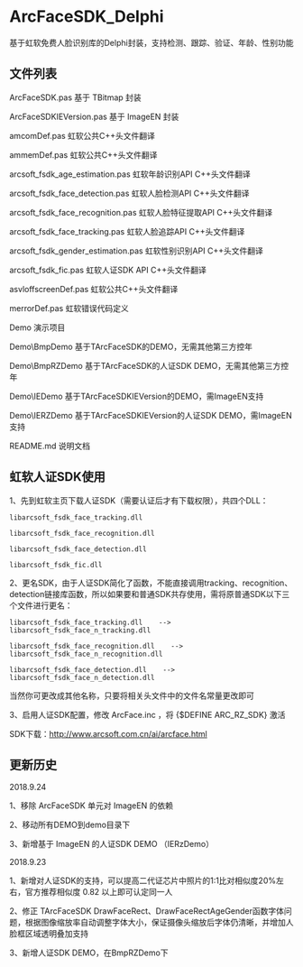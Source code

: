 ﻿# ArcFaceSDK_Delphi
基于虹软免费人脸识别库的Delphi封装，支持检测、跟踪、验证、年龄、性别功能

## 文件列表

ArcFaceSDK.pas	基于 TBitmap 封装

ArcFaceSDKIEVersion.pas	基于 ImageEN 封装

amcomDef.pas	虹软公共C++头文件翻译

ammemDef.pas	虹软公共C++头文件翻译

arcsoft_fsdk_age_estimation.pas	虹软年龄识别API C++头文件翻译

arcsoft_fsdk_face_detection.pas	虹软人脸检测API C++头文件翻译

arcsoft_fsdk_face_recognition.pas	虹软人脸特征提取API C++头文件翻译

arcsoft_fsdk_face_tracking.pas	虹软人脸追踪API C++头文件翻译

arcsoft_fsdk_gender_estimation.pas	虹软性别识别API C++头文件翻译

arcsoft_fsdk_fic.pas	虹软人证SDK  API C++头文件翻译

asvloffscreenDef.pas	虹软公共C++头文件翻译

merrorDef.pas	虹软错误代码定义

Demo	演示项目

Demo\BmpDemo	基于TArcFaceSDK的DEMO，无需其他第三方控年

Demo\BmpRZDemo	基于TArcFaceSDK的人证SDK DEMO，无需其他第三方控年

Demo\IEDemo	基于TArcFaceSDKIEVersion的DEMO，需ImageEN支持

Demo\IERZDemo	基于TArcFaceSDKIEVersion的人证SDK DEMO，需ImageEN支持

README.md	说明文档

## 虹软人证SDK使用
1、先到虹软主页下载人证SDK（需要认证后才有下载权限），共四个DLL：

	libarcsoft_fsdk_face_tracking.dll

	libarcsoft_fsdk_face_recognition.dll

	libarcsoft_fsdk_face_detection.dll

	libarcsoft_fsdk_fic.dll

2、更名SDK，由于人证SDK简化了函数，不能直接调用tracking、recognition、detection链接库函数，所以如果要和普通SDK共存使用，需将原普通SDK以下三个文件进行更名：

	libarcsoft_fsdk_face_tracking.dll    -->  libarcsoft_fsdk_face_n_tracking.dll

	libarcsoft_fsdk_face_recognition.dll    -->  libarcsoft_fsdk_face_n_recognition.dll

	libarcsoft_fsdk_face_detection.dll    -->  libarcsoft_fsdk_face_n_detection.dll 

当然你可更改成其他名称，只要将相关头文件中的文件名常量更改即可

3、启用人证SDK配置，修改 ArcFace.inc ，将 {$DEFINE ARC_RZ_SDK} 激活

SDK下载：http://www.arcsoft.com.cn/ai/arcface.html


## 更新历史
2018.9.24

1、移除 ArcFaceSDK 单元对 ImageEN 的依赖

2、移动所有DEMO到demo目录下

3、新增基于 ImageEN 的人证SDK DEMO （IERzDemo）

2018.9.23

1、新增对人证SDK的支持，可以提高二代证芯片中照片的1:1比对相似度20%左右，官方推荐相似度 0.82 以上即可认定同一人

2、修正 TArcFaceSDK DrawFaceRect、DrawFaceRectAgeGender函数字体问题，根据图像缩放率自动调整字体大小，保证摄像头缩放后字体仍清晰，并增加人脸框区域透明叠加支持

3、新增人证SDK DEMO，在BmpRZDemo下